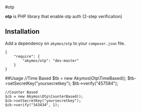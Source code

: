 #otp

**otp** is PHP library that enable otp auth (2-step verification)

## Installation

Add a dependency on `akymos/otp` to your `composer.json` file.

    {
        "require": {
            "akymos/otp": "dev-master"
        }
    }

##Usage
    //Time Based
    $tb = new Akymos\Otp\TimeBased();
    $tb->setSecretKey("yoursecretkey");
    $tb->verify("457584");

    //Counter Based
    $cb = new Akymos\Otp\CounterBased();
    $cb->setSecretKey("yoursecretkey");
    $cb->verify("343434", 1);
